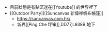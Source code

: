 - 目前狀態是有點沉迷在[[Youtube]] 的世界裡了
- [[Outdoor Party]][[Suncanvas 新偉祥帆布帳篷]]
	- https://suncanvas.com.hk/
	- 新界[[Ping Che 坪輋]],DD77,L938B,地下